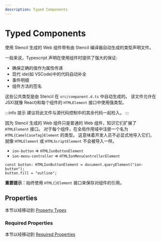 ```yaml
---
description: Typed Components
---
```


# Typed Components

使用 Stencil 生成的 Web 组件带有由 Stencil 编译器自动生成的类型声明文件。

一般来说，Typescript 声明在使用组件时提供了强大的保证:

- 确保正确的值作为属性传递
- 现代 ide(如 VSCode)中的代码自动补全
- 事件明细
- 组件方法的签名

这些公共类型是由 Stencil 在 `src/component.d.ts` 中自动生成的。
该文件允许在 JSX(就像 React)和每个组件的 `HTMLElement` 接口中使用强类型。

:::info 提示
建议将此文件与源代码控制中的其余代码一起检入。
:::

因为 Stencil 生成的 Web 组件只是普通的 Web 组件，知识它们扩展了 `HTMLElement` 接口。
对于每个组件，在全局作用域中注册一个名为 `HTML{CamelCaseTag}Element` 的类型。
这意味着开发人员不必显式地导入它们，就像 `HTMLElement` 或 `HTMLScriptElement` 不会被导入一样。

- `ion-button` => `HTMLIonButtonElement`
- `ion-menu-controller` => `HTMLIonMenuControllerElement`

```tsx
const button: HTMLIonButtonElement = document.queryElement("ion-button");
button.fill = "outline";
```

**重要提示**：始终使用 `HTML{}Element` 接口来保存对组件的引用。

## Properties

本节以经移动到 [Property Types](../components/properties#types)

### Required Properties

本节以经移动到 [Required Properties](../components/properties#required-properties)
